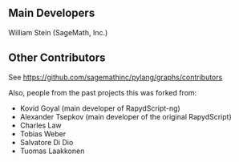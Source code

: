 ## Main Developers

William Stein (SageMath, Inc.)

## Other Contributors

See https://github.com/sagemathinc/pylang/graphs/contributors

Also, people from the past projects this was forked from:

- Kovid Goyal (main developer of RapydScript-ng)
- Alexander Tsepkov (main developer of the original RapydScript)
- Charles Law
- Tobias Weber
- Salvatore Di Dio
- Tuomas Laakkonen

